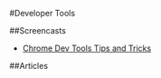 #Developer Tools

##Screencasts
* [Chrome Dev Tools Tips and Tricks](https://developer.chrome.com/devtools/docs/tips-and-tricks)

##Articles